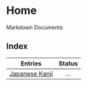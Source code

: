 
# Home

Markdown Documents

## Index

| Entries                               | Status |
| ------------------------------------- | :----: |
| [Japanese Kanji](Japanese%20Kanji.md) |  ...   |

